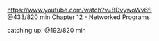 https://www.youtube.com/watch?v=8DvywoWv6fI  
@433/820 min 
Chapter 12 - Networked Programs

catching up: @192/820 min